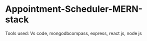 # Appointment-Scheduler-MERN-stack

Tools used:
Vs code, mongodbcompass, express, react js, node js
